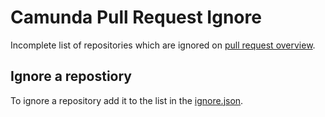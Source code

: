 # Camunda Pull Request Ignore

Incomplete list of repositories which are ignored on [pull request overview](https://pr.cambpm.camunda.cloud/).

## Ignore a repostiory

To ignore a repository add it to the list in the [ignore.json](ignore.json).
